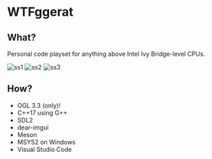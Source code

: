 # WTFggerat

## What?

Personal code playset for anything above Intel Ivy Bridge-level CPUs.

![ss1](https://user-images.githubusercontent.com/56025978/163492932-acc00ed7-1249-45e1-be69-3e3bbe3cae90.png)
![ss2](https://user-images.githubusercontent.com/56025978/163492933-53a0d0db-d85e-4c5d-a69d-e25284dbcdcd.png)
![ss3](https://user-images.githubusercontent.com/56025978/163492935-e998d1ca-e0f2-489f-bc29-bc167ea9a18a.png)


## How?

* OGL 3.3 (only)!
* C++17 using G++
* SDL2
* dear-imgui
* Meson
* MSYS2 on Windows
* Visual Studio Code
